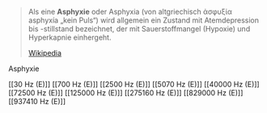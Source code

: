 > Als eine **Asphyxie** oder Asphyxia (von altgriechisch ἀσφυξία asphyxía „kein Puls“) wird allgemein ein Zustand mit Atemdepression bis -stillstand bezeichnet, der mit Sauerstoffmangel (Hypoxie) und Hyperkapnie einhergeht.
>
> [Wikipedia](https://de.wikipedia.org/wiki/Asphyxie)

Asphyxie

[[30 Hz (E)]]
[[700 Hz (E)]]
[[2500 Hz (E)]]
[[5070 Hz (E)]]
[[40000 Hz (E)]]
[[72500 Hz (E)]]
[[125000 Hz (E)]]
[[275160 Hz (E)]]
[[829000 Hz (E)]]
[[937410 Hz (E)]]